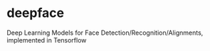 # deepface
Deep Learning Models for Face Detection/Recognition/Alignments, implemented in Tensorflow
